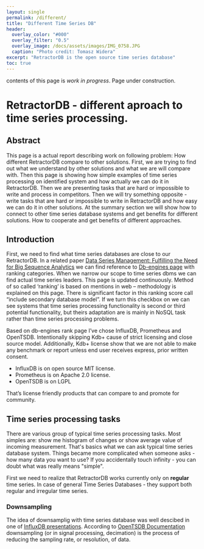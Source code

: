 ```yaml
---
layout: single
permalink: /different/
title: "Different Time Series DB"
header:
  overlay_color: "#000"
  overlay_filter: "0.5"
  overlay_image: /docs/assets/images/IMG_0758.JPG
  caption: "Photo credit: Tomasz Widera"
excerpt: "RetractorDB is the open source time series database"
toc: true
---
```

contents of this page is _work in progress_.
Page under construction.

# RetractorDB - different aproach to time series processing.

## Abstract

This page is a actual report describing work on following problem: How different RetractorDB compare to other solutions. First, we are trying to find out what we understand by other solutions and what we are will compare with. Then this page is showing how simple examples of time series processing on identified system and how actually we can do it in RetractorDB. Then we are presenting tasks that are hard or impossible to write and process in competitors. Then we will try something opposite - write tasks that are hard or impossible to write in RetractorDB and how easy we can do it in other solutions. At the summary section we will show how to connect to other time series database systems and get benefits for different solutions. How to cooperate and get benefits of different approaches.


## Introduction

First, we need to find what time series databases are close to our RetractorDB.
In a related paper [Data Series Management: Fulfilling the Need for Big Sequence Analytics][KT-2018] we can find reference to [Db-engines page][DB-RANK] with ranking categories. When we narrow our scope to time series dbms we can find actual time series leaders. This page is updated continuously. Method of so called ‘ranking’ is based on mentions in web – methodology is explained on this page.  There is significant factor in this ranking score call “include secondary database model”. If we turn this checkbox on we can see systems that time series processing functionality is second or third potential functionality, but theirs adaptation are is mainly in NoSQL task rather than time series processing problems.

Based on db-engines rank page I’ve chose InfluxDB, Prometheus and OpenTSDB. Intentionally skipping Kdb+ cause of strict licensing and close source model. Additionally, Kdb+ license show that we are not able to make any benchmark or report unless end user receives express, prior written consent.

* InfluxDB is on open source MIT license.
* Prometheus is on Apache 2.0 license.
* OpenTSDB is on LGPL

That’s license friendly products that can compare to and promote for community.

## Time series processing tasks

There are various group of typical time series processing tasks. Most simples are: show me histogram of changes or show average value of incoming measurement. That's basics what we can ask typical time series database system.
Things became more complicated when someone asks - how many data you want to use? If you accidentally touch infinity - you can doubt what was really means "simple".

First we need to realize that RetractorDB works currently only on __regular__ time series. In case of general Time Series Databases - they support both regular and irregular time series.

### Downsampling

The idea of downsamplig with time series database was well descibed in one of [InfluxDB presentations][YT-FL-DOWNSAMPL]. According to [OpenTSDB Documentation][OPENTSDB-DOWNSAMPL] downsampling (or in signal processing, decimation) is the process of reducing the sampling rate, or resolution, of data.

[KT-2018]:http://helios.mi.parisdescartes.fr/~themisp/publications/icde18-sms.pdf
[DB-RANK]:https://db-engines.com/en/ranking/time+series+dbms
[YT-FL-DOWNSAMPL]:https://youtu.be/j3x0TohyGJY
[OPENTSDB-DOWNSAMPL]:http://opentsdb.net/docs/build/html/user_guide/query/downsampling.html
[OPENTSDB-AGREGATORS]:http://opentsdb.net/docs/build/html/user_guide/query/aggregators.html
[PROMETHEUS-AGREGATORS]:https://prometheus.io/docs/prometheus/latest/querying/operators/#aggregation-operators
